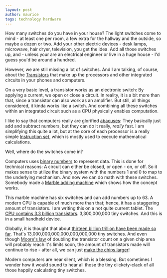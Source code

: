 ```yaml
---
layout: post
author: maurice
tags: technology hardware
---
```

How many switches do you have in your house? The light switches come to mind - at least one per room, a few extra for the hallway and the outside, so maybe a dozen or two. Add your other electric devices - desk lamps, microwave, hair dryer, television, you get the idea. Add all those switches up, and - unless your are an electrical engineer or live in a huge house - I'd guess you'd be around a hundred.

However, we are still missing a lot of switches. And I am talking, of course, about the [Transistors](https://en.m.wikipedia.org/wiki/Transistor) that make up the processors and other integrated circuits in your phones and computers.

On a very basic level, a transistor works as an electronic switch: By applying a current, we open or close a circuit. In reality, it is a bit more than that, since a transistor can also work as an amplifier. But still, all things considered, it kinda works like a switch. And combining all these switches within an integrated circuit such as a CPU physically enables computation.

I like to say that computers really are glorified [abacuses](https://en.m.wikipedia.org/wiki/Abacus): They basically just add and subtract numbers, but they can do it really, *really* fast. I am simplifying this quite a lot, but at the core of each processor is a really simple [Instruction set](https://www.computerhope.com/jargon/i/instset.htm), which is mostly used to execute mathematical calculations. 

Well, where do the switches come in? 

Computers uses [binary numbers](https://en.wikipedia.org/wiki/Binary_number) to represent  data. This is done for technical reasons: A circuit can either be closed, or open - on, or off. So it makes sense to utilize the binary system with the numbers 1 and 0 to map to the underlying mechanism. And now we can do math with these switches. Somebody made a [Marble adding machine](https://www.youtube.com/watch?v=GcDshWmhF4A) which shows how the concept works. 

This marble machine has six switches and can add numbers up to 63. A modern CPU is capable of much more than that; hence, it has a staggering amount of transistors. I am writing this on a not quite current tablet. The [CPU contains 3.3 billion transistors](https://en.m.wikipedia.org/wiki/Apple_A10). 3,300,000,000 tiny switches. And this is in a small handheld device.

Globally, it is thought that about [thirteen billion trillion have been made so far](https://www.computerhistory.org/atchm/13-sextillion-counting-the-long-winding-road-to-the-most-frequently-manufactured-human-artifact-in-history/). That's 13,000,000,000,000,000,000,000 tiny switches. And even though [Moore's law](https://en.m.wikipedia.org/wiki/Moore%27s_law) of doubling the transistor count on a given chip area will probably reach it's limits soon, the amount of transistors made will continue to rise - after all, we can just [make the chips larger](https://www.nytimes.com/2019/08/19/technology/artificial-intelligence-chip-cerebras.html)!

Modern computers are near silent, which is a blessing. But sometimes I wonder how it would sound to hear all those the tiny clickety-clack of all those happily calculating tiny switches.
